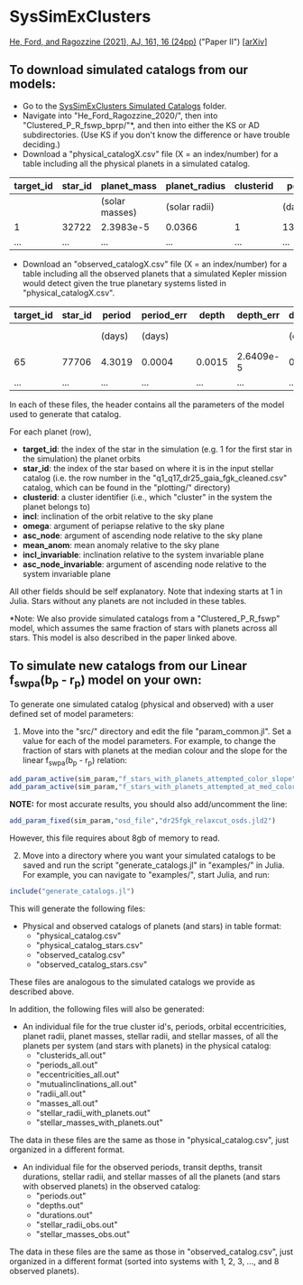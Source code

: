 # SysSimExClusters

[He, Ford, and Ragozzine (2021), AJ, 161, 16 (24pp)](https://ui.adsabs.harvard.edu/abs/2021AJ....161...16H/abstract) ("Paper II") \[[arXiv](https://arxiv.org/abs/2003.04348)\]



## To download simulated catalogs from our models:

* Go to the [SysSimExClusters Simulated Catalogs](https://psu.box.com/s/v09s9fhbmyele911drej29apijlxsbp3) folder.
* Navigate into "He_Ford_Ragozzine_2020/", then into "Clustered_P_R_fswp_bprp/"\*, and then into either the KS or AD subdirectories. (Use KS if you don't know the difference or have trouble deciding.) 
* Download a "physical_catalogX.csv" file (X = an index/number) for a table including all the physical planets in a simulated catalog.

| target_id | star_id | planet_mass    | planet_radius | clusterid | period     | ecc      | incl      | omega     | asc_node   | mean_anom | incl_invariable | asc_node_invariable | star_mass      | star_radius |
|-----------|---------|----------------|---------------|-----------|------------|----------|-----------|-----------|------------|-----------|-----------------|---------------------|----------------|-------------|
|           |         | (solar masses) | (solar radii) |           | (days)     |          | (radians) | (radians) | (radians)  | (radians) | (radians)       | (radians)           | (solar masses) | (solar radii) |
| 1         | 32722   | 2.3983e-5      | 0.0366        | 1         | 13.0340    | 0.0124   | 1.1409    | -2.6147   | 5.5608     | 1.1570    | 0.0298          | 4.6866              | 1.031          | 1.32        |
| ...       | ...     | ...            | ...           | ...       | ...        | ...      | ...       | ...       | ...        | ...       | ...             | ...                 | ...            | ...         |

* Download an "observed_catalogX.csv" file (X = an index/number) for a table including all the observed planets that a simulated Kepler mission would detect given the true planetary systems listed in "physical_catalogX.csv".

| target_id | star_id | period    | period_err | depth   | depth_err | duration | duration_err    | star_mass      | star_radius |
|-----------|---------|-----------|------------|---------|-----------|----------|-----------------|----------------|-------------|
|           |         | (days)    | (days)     |         |           | (days)   | (days)          | (solar masses) | (solar radii) |
| 65        | 77706   | 4.3019    | 0.0004     | 0.0015  | 2.6409e-5 | 0.0835   | 0.00097         | 0.778          | 0.745       |
| ...       | ...     | ...       | ...        | ...     | ...       | ...      | ...             | ...            | ...         |

In each of these files, the header contains all the parameters of the model used to generate that catalog.

For each planet (row),
* **target_id**: the index of the star in the simulation (e.g. 1 for the first star in the simulation) the planet orbits
* **star_id**: the index of the star based on where it is in the input stellar catalog (i.e. the row number in the "q1_q17_dr25_gaia_fgk_cleaned.csv" catalog, which can be found in the "plotting/" directory)
* **clusterid**: a cluster identifier (i.e., which "cluster" in the system the planet belongs to)
* **incl**: inclination of the orbit relative to the sky plane
* **omega**: argument of periapse relative to the sky plane
* **asc_node**: argument of ascending node relative to the sky plane
* **mean_anom**: mean anomaly relative to the sky plane
* **incl_invariable**: inclination relative to the system invariable plane
* **asc_node_invariable**: argument of ascending node relative to the system invariable plane

All other fields should be self explanatory.
Note that indexing starts at 1 in Julia. Stars without any planets are not included in these tables.

\*Note: We also provide simulated catalogs from a "Clustered_P_R_fswp" model, which assumes the same fraction of stars with planets across all stars. This model is also described in the paper linked above.



## To simulate new catalogs from our Linear f<sub>swpa</sub>(b<sub>p</sub> - r<sub>p</sub>) model on your own:

To generate one simulated catalog (physical and observed) with a user defined set of model parameters:

1. Move into the "src/" directory and edit the file "param_common.jl". Set a value for each of the model parameters. For example, to change the fraction of stars with planets at the median colour and the slope for the linear f<sub>swpa</sub>(b<sub>p</sub> - r<sub>p</sub>) relation:
```julia
add_param_active(sim_param,"f_stars_with_planets_attempted_color_slope", 0.6)  # Set the slope
add_param_active(sim_param,"f_stars_with_planets_attempted_at_med_color", 0.6) # Set the normalization
```
**NOTE:** for most accurate results, you should also add/uncomment the line:
```julia
add_param_fixed(sim_param,"osd_file","dr25fgk_relaxcut_osds.jld2")
```
However, this file requires about 8gb of memory to read.

2. Move into a directory where you want your simulated catalogs to be saved and run the script "generate_catalogs.jl" in "examples/" in Julia. For example, you can navigate to "examples/", start Julia, and run:
```julia
include("generate_catalogs.jl")
```
This will generate the following files:
* Physical and observed catalogs of planets (and stars) in table format:
  * "physical_catalog.csv"
  * "physical_catalog_stars.csv"
  * "observed_catalog.csv"
  * "observed_catalog_stars.csv"

These files are analogous to the simulated catalogs we provide as described above.

In addition, the following files will also be generated:
* An individual file for the true cluster id's, periods, orbital eccentricities, planet radii, planet masses, stellar radii, and stellar masses, of all the planets per system (and stars with planets) in the physical catalog:
  * "clusterids_all.out"
  * "periods_all.out"
  * "eccentricities_all.out"
  * "mutualinclinations_all.out"
  * "radii_all.out"
  * "masses_all.out"
  * "stellar_radii_with_planets.out"
  * "stellar_masses_with_planets.out"

The data in these files are the same as those in "physical_catalog.csv", just organized in a different format.
* An individual file for the observed periods, transit depths, transit durations, stellar radii, and stellar masses of all the planets (and stars with observed planets) in the observed catalog:
  * "periods.out"
  * "depths.out"
  * "durations.out"
  * "stellar_radii_obs.out"
  * "stellar_masses_obs.out"

The data in these files are the same as those in "observed_catalog.csv", just organized in a different format (sorted into systems with 1, 2, 3, ..., and 8 observed planets).

